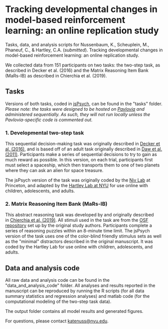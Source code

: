 # Tracking developmental changes in model-based reinforcement learning: an online replication study
Tasks, data, and analysis scripts for Nussenbaum, K., Scheuplein, M., Phaneuf, C., & Hartley, C.A. (_submitted_). 
Tracking developmental changes in model-based reinforcement learning: an online replication study.

We collected data from 151 participants on two tasks: the two-step task, as described in Decker et al. (2016)
and the Matrix Reasoning Item Bank (MaRs-IB) as described in Chierchia et al. (2019). 

## Tasks
Versions of both tasks, coded in [jsPsych](https://www.jspsych.org/), can be found in the "tasks" folder. _Please note: the tasks were designed to be hosted on [Pavlovia](https://pavlovia.org/) and administered sequentially. As such, they will not run locally unless the Pavlovia-specific code is commented out._ 

### 1. Developmental two-step task
This sequential decision-making task was originally described in [Decker et al. (2016)](https://journals.sagepub.com/doi/full/10.1177/0956797616639301?url_ver=Z39.88-2003&rfr_id=ori:rid:crossref.org&rfr_dat=cr_pub%20%200pubmed), and is based off of an adult task originally described in [Daw et al. (2011)](https://www.cell.com/neuron/fulltext/S0896-6273(11)00125-5?_returnURL=https%3A%2F%2Flinkinghub.elsevier.com%2Fretrieve%2Fpii%2FS0896627311001255%3Fshowall%3Dtrue).
Participants make a series of sequential decisions to try to gain as much reward as possible. In this version, on each trial, participants first must select a spaceship, which then transports them to one of two planets where they can ask an alien for space treasure.

The jsPsych version of the task was originally coded by the [Niv Lab](https://nivlab.princeton.edu/) at Princeton, and adapted by the [Hartley Lab at NYU](https://www.hartleylab.org/) for use online with children, adolescents, and adults.

### 2. Matrix Reasoning Item Bank (MaRs-IB)
This abstract reasoning task was developed by and originally described in [Chierchia et al. (2019)](https://royalsocietypublishing.org/doi/10.1098/rsos.190232). All stimuli used in the task are from the [OSF repository](https://osf.io/g96f4/) set up by the original study authors.
Participants complete a series of reasoning puzzles within an 8-minute time limit.
The jsPsych version of the task uses one of the color-blind friendly stimulus sets as well as the "minimal" distractors described in the original manuscript. It was coded by the Hartley Lab for use online with children, adolescents, and adults.


## Data and analysis code
All raw data and analysis code can be found in the "data_and_analysis_code" folder. All analyses and results reported in the manuscript can be reproduced by running the R scripts (for all data summary statistics and regression analyses) and matlab code (for the computational modeling of the two-step task data). 

The output folder contains all model results and generated figures. 

For questions, please contact katenuss@nyu.edu.
